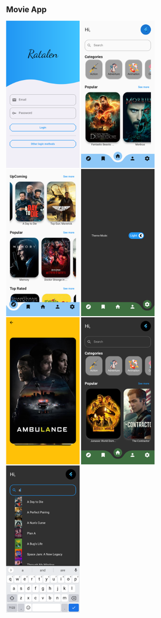 <h2>Movie App</h2>

<img src="https://github.com/Abed-Dradkh/Movie-App/blob/main/Images/Screenshot_1654428072.png" width="200" height="400" />
<img src="https://github.com/Abed-Dradkh/Movie-App/blob/main/Images/Screenshot_1654428098.png" width="200" height="400" />
<img src="https://github.com/Abed-Dradkh/Movie-App/blob/main/Images/Screenshot_1654428115.png" width="200" height="400" />
<img src="https://github.com/Abed-Dradkh/Movie-App/blob/main/Images/Screenshot_1654428177.png" width="200" height="400" />
<img src="https://github.com/Abed-Dradkh/Movie-App/blob/main/Images/Screenshot_1654428163.png" width="200" height="400" />
<img src="https://github.com/Abed-Dradkh/Movie-App/blob/main/Images/Screenshot_1654428197.png" width="200" height="400" />
<img src="https://github.com/Abed-Dradkh/Movie-App/blob/main/Images/Screenshot_1654428203.png" width="200" height="400" />
